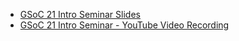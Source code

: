 - [GSoC 21 Intro Seminar Slides](https://github.com/kossiitkgp/slides/blob/main/GSoC-Intro-Sem/2020/GSoC%202021%20Seminar.pdf)
- [GSoC 21 Intro Seminar - YouTube Video Recording](https://www.youtube.com/watch?v=H-yodtTU7yU)
